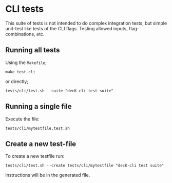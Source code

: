 # CLI tests

This suite of tests is not intended to do complex integration tests, but simple
unit-test like tests of the CLI flags. Testing allowed inputs, flag-combinations, etc.

## Running all tests

Using the `Makefile`;

    make test-cli

or directly;

    tests/cli/test.sh --suite "decK-cli test suite"

## Running a single file

Execute the file:

    tests/cli/mytestfile.test.sh

## Create a new test-file

To create a new testfile run:

    tests/cli/test.sh --create tests/cli/mytestfile "decK-cli test suite"

instructions will be in the generated file.
